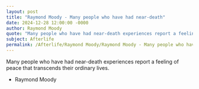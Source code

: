 ```yaml
---
layout: post
title: "Raymond Moody - Many people who have had near-death"
date: 2024-12-28 12:00:00 -0000
author: Raymond Moody
quote: "Many people who have had near-death experiences report a feeling of peace that transcends their ordinary lives."
subject: Afterlife
permalink: /Afterlife/Raymond Moody/Raymond Moody - Many people who have had near-death
---
```


Many people who have had near-death experiences report a feeling of peace that transcends their ordinary lives.

- Raymond Moody

